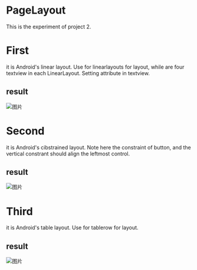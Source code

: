 # PageLayout
This is the experiment of project 2.

# First 
it is Android's linear layout. Use for linearlayouts for layout, while are four textview in each LinearLayout. Setting attribute in textview.

## result
![图片](https://github.com/yxjjb/Test2/blob/main/1.png)

# Second
it is Android's cibstrained layout. Note here the constraint of button, and the vertical constrant should align the leftmost control.

## result
![图片](https://github.com/yxjjb/Test2/blob/main/2.png)


# Third
it is Android's table layout. Use for tablerow for layout.

## result
![图片](https://github.com/yxjjb/Test2/blob/main/3.png)

